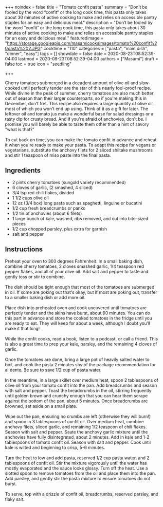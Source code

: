+++
noindex = false
title = "Tomato confit pasta"
summary = "Don&rsquo;t be fooled by the word &ldquo;confit&ldquo; or the long cook time, this pasta only takes about 30 minutes of active cooking to make and relies on accessible pantry staples for an easy and delicious meal."
description = "Don&rsquo;t be fooled by the word &ldquo;confit&ldquo; or the long cook time, this pasta only takes about 30 minutes of active cooking to make and relies on accessible pantry staples for an easy and delicious meal."
featuredimage = "https://storage.googleapis.com/masamicooksimages/tomato%20confit%20pasta%202.JPG"
cooktime = "110"
categories = ["pasta", "main dish", "dinner", "easy"]
tags = []
showdate = false
date = 2020-08-23T08:52:39-04:00
lastmod = 2020-08-23T08:52:39-04:00
authors = ["Masami"]
draft = false
toc = true
icon = "seedling"

+++

Cherry tomatoes submerged in a decadent amount of olive oil and slow-cooked until perfectly tender are the star of this nearly fool-proof recipe. While divine in the peak of summer, cherry tomatoes are also much better out of season than their larger counterparts, so if you're making this in December, don't fret. This recipe also requires a large quantity of olive oil, most of which you won't end up using. Think of it as a gift for later. The leftover oil and tomato jus make a wonderful base for salad dressings or a tasty dip for crusty bread. And if you're afraid of anchovies, don't be. I promise you will barely be able to taste them other than a hint of savory "what is that?"\
\
To cut back on time, you can make the tomato confit in advance and reheat it when you're ready to make your pasta. To adapt this recipe for vegans or vegetarians, substitute the anchovy filets for 2 sliced shiitake mushrooms and stir 1 teaspoon of miso paste into the final pasta.

## Ingredients 

- 2 pints cherry tomatoes (sungold variety recommended)
- 6 cloves of garlic, (2 smashed, 4 sliced)
- 3/4 tsp red chili flakes, divided
- 1 1/2 cups olive oil
- 12 oz (3/4 box) long pasta such as spaghetti, linguine or bucatini 
- 1/2 cup fresh breadcrumbs or panko
- 1/2 tin of anchovies (about 6 filets)
- 1 large bunch of kale, washed, ribs removed, and cut into bite-sized pieces
- 1/2 cup chopped parsley, plus extra for garnish
- salt and pepper

## Instructions

Preheat your oven to 300 degrees Fahrenheit. In a small baking dish, combine cherry tomatoes, 2 cloves smashed garlic, 1/4 teaspoon red pepper flakes, and all of your olive oil. Add salt and pepper to taste and gently toss or stir to combine.\
\
The dish should be tight enough that most of the tomatoes are submerged in oil. If some are poking out that's okay, but if most are poking out, transfer to a smaller baking dish or add more oil. \
\
Place dish into preheated oven and cook uncovered until tomatoes are perfectly tender and the skins have burst, about 90 minutes. You can do this part in advance and store the cooked tomatoes in the fridge until you are ready to eat. They will keep for about a week, although I doubt you'll make it that long! \
\
While the confit cooks, read a book, listen to a podcast, or call a friend. This is also a great time to prep your kale, parsley, and the remaining 4 cloves of garlic.\
\
Once the tomatoes are done, bring a large pot of heavily salted water to boil, and cook the pasta 2 minutes shy of the package recommendation for al dente. Be sure to save 1/2 cup of pasta water.\
\
In the meantime, in a large skillet over medium heat, spoon 2 tablespoons of olive oil from your tomato confit into the pan. Add breadcrumbs and season with salt and pepper. Toast the breadcrumbs in the oil, stirring frequently until golden brown and crunchy enough that you can hear them scrape against the bottom of the pan, about 5 minutes. Once breadcrumbs are browned, set aside on a small plate. \
\
Wipe out the pan, ensuring no crumbs are left (otherwise they will burn!) and spoon in 3 tablespoons of confit oil. Over medium heat, combine anchovy filets, sliced garlic, and remaining 1/2 teaspoon of chili flakes. Season with salt and pepper. Saute the anchovy garlic mixture until the anchovies have fully disintegrated, about 2 minutes. Add in kale and 1-2 tablespoons of tomato confit oil. Season with salt and pepper. Cook until kale is wilted and beginning to crisp, 5-6 minutes.\
\
Turn the heat to low and add pasta, reserved 1/2 cup pasta water, and 2 tablespoons of confit oil. Stir the mixture vigorously until the water has mostly evaporated and the sauce looks glossy. Turn off the heat. Use a slotted spoon to remove tomatoes from the oil and place them into the pan. Add parsley, and gently stir the pasta mixture to ensure tomatoes do not burst.\
\
To serve, top with a drizzle of confit oil, breadcrumbs, reserved parsley, and flaky salt.
